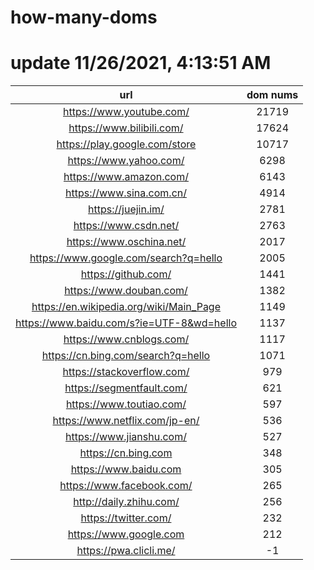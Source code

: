# how-many-doms

# update 11/26/2021, 4:13:51 AM

url | dom nums
:-: | :-:
https://www.youtube.com/ | 21719
https://www.bilibili.com/ | 17624
https://play.google.com/store | 10717
https://www.yahoo.com/ | 6298
https://www.amazon.com/ | 6143
https://www.sina.com.cn/ | 4914
https://juejin.im/ | 2781
https://www.csdn.net/ | 2763
https://www.oschina.net/ | 2017
https://www.google.com/search?q=hello | 2005
https://github.com/ | 1441
https://www.douban.com/ | 1382
https://en.wikipedia.org/wiki/Main_Page | 1149
https://www.baidu.com/s?ie=UTF-8&wd=hello | 1137
https://www.cnblogs.com/ | 1117
https://cn.bing.com/search?q=hello | 1071
https://stackoverflow.com/ | 979
https://segmentfault.com/ | 621
https://www.toutiao.com/ | 597
https://www.netflix.com/jp-en/ | 536
https://www.jianshu.com/ | 527
https://cn.bing.com | 348
https://www.baidu.com | 305
https://www.facebook.com/ | 265
http://daily.zhihu.com/ | 256
https://twitter.com/ | 232
https://www.google.com | 212
https://pwa.clicli.me/ | -1
